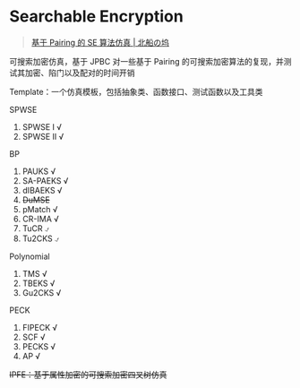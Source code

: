 # Searchable Encryption

> [基于 Pairing 的 SE 算法仿真 | 北船の坞](https://northboat.github.io/pages/752eb6/)

可搜索加密仿真，基于 JPBC 对一些基于 Pairing 的可搜索加密算法的复现，并测试其加密、陷门以及配对的时间开销

Template：一个仿真模板，包括抽象类、函数接口、测试函数以及工具类

SPWSE

1. SPWSE Ⅰ √
2. SPWSE Ⅱ √

BP
1. PAUKS √
2. SA-PAEKS √
3. dIBAEKS √
4. ~~DuMSE~~
5. pMatch √
6. CR-IMA √
7. TuCR ⍻
8. Tu2CKS ⍻

Polynomial

1. TMS √
2. TBEKS √
3. Gu2CKS √

PECK

1. FIPECK √
2. SCF √
3. PECKS √
4. AP √

~~IPFE：基于属性加密的可搜索加密四叉树仿真~~
